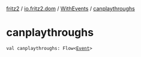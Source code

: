 [fritz2](../../index.md) / [io.fritz2.dom](../index.md) / [WithEvents](index.md) / [canplaythroughs](./canplaythroughs.md)

# canplaythroughs

`val canplaythroughs: Flow<`[`Event`](https://kotlinlang.org/api/latest/jvm/stdlib/org.w3c.dom.events/-event/index.html)`>`